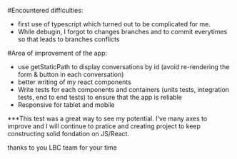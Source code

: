 #Encountered difficulties:

- first use of typescript which turned out to be complicated for me.
- While debugin, I forgot to changes branches and to commit everytimes so that leads to branches conflicts 

#Area of ​​improvement of the app:

- use getStaticPath to display conversations by id (avoid re-rendering the form & button in each conversation)
- better writing  of my react components
- Write tests for each components and containers (units tests, integration tests, end to end tests) to ensure that the app is reliable
- Responsive for tablet and mobile

***This test was a great way to see my potential. I've many axes to improve and I will continue to pratice and creating project to  keep constructing solid fondation on JS/React.

thanks to you LBC team for your time